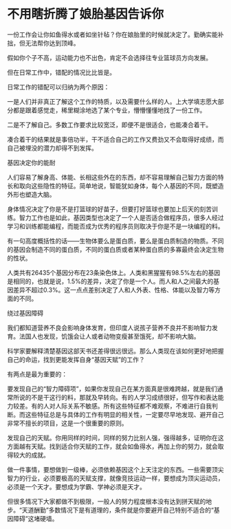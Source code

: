 # 不用瞎折腾了娘胎基因告诉你

一份工作会让你如鱼得水或者如坐针毡？你在娘胎里的时候就决定了。勤确实能补拙，但无法帮你达到顶峰。 

假如你个子不高，运动能力也不出色，肯定不会选择往专业篮球员方向发展。 

但在日常工作中，错配的情况比比皆是。 

日常工作的错配可以归纳为两个原因： 

一是人们并非真正了解这个工作的特质，以及需要什么样的人。上大学填志愿大部分都是跟着感觉走，稀里糊涂地选了某个专业，懵懵懂懂地找了一份工作。 

二是不了解自己。多数工作要求比较宽泛，即便不是很适合，也能凑合着干。 

凑合着干的结果就是事倍功半，干不适合自己的工作又费劲又不会取得好成绩，而自己被埋没的潜力却得不到发挥。 

基因决定你的能耐 

人们容易了解身高、体能、长相这些外在的东西，却不容易理解自己智力方面的特长和取向这些隐性的特征。简单地说，智能犹如身体，每个人基因的不同，既塑造外形也塑造大脑。 

身体情况决定了你是不是打篮球的好苗子，但要打好篮球也要加上后天的刻苦训练。智力工作也是如此，基因类型也决定了一个人是否适合做程序员，很多人经过学习和训练都能编程，而能否成为优秀的程序员则取决于你是不是一块编程的料。 

有一句高度概括性的话——生物体要么是蛋白质，要么是蛋白质制造的物质。不同的基因会制造不同的蛋白质，不同的蛋白质或者某种蛋白质的多寡最终会决定生物的性状。 

人类共有26435个基因分布在23条染色体上。人类和黑猩猩有98.5%左右的基因是相同的，也就是说，1.5%的差异，决定了你是一个人。而人和人之间最大的基因差异不超过0.3%。这一点点差别决定了人和人外表、性格、体能以及智力等方面的不同。 

绕过基因障碍 

我们都知道营养不良会影响身体发育，但印度人说孩子营养不良并不影响智力发育。法国人也发现，饥饿会让人或者动物变瘦甚至饿死，却不影响大脑。 

科学家要解释清楚基因这部天书还差得很远很远。那么人类现在该如何更好地把握自己的命运，找到更能发挥自身“基因天赋”的工作？ 

有两点是最为重要的： 

要发现自己的“智力障碍项”，如果你发现自己在某方面真是很难跨越，就是我们通常所说的不是干这行的料，那就及早转向。有的人学习成绩很好，但写作和表达能力较差。有的人对人际关系不敏感。所有这些特征都不难观察，不难进行自我判断。而这些特征总是与具体的工作有明显的相关性，一定要尽早地发现、避开自己非常不擅长的项目，这是一个很重要的原则。 

发现自己的天赋。你用同样的时间，同样的努力比别人强，强得越多，证明你在这方面越有天赋。找到适合你天赋的工作，就会如鱼得水，再加上你的努力，就会取得较大的成就。 

做一件事情，要想做到一级棒，必须依赖基因这个上天注定的东西。一些需要顶尖智力的行业，必须要极高的天赋支撑，就像竞技运动一样，要想成为顶尖运动员，必须是一个天才。要想成为学霸、学神必须是天才。 

但很多情况下大家都做不到极限，一般人的努力程度根本没有达到拼天赋的地步。“天道酬勤”多数情况下是有道理的，条件就是你要避开自己特别不适合的“基因障碍”这堵硬墙。